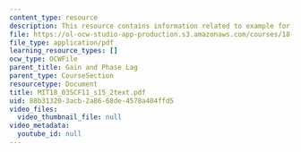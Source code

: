 ```yaml
---
content_type: resource
description: This resource contains information related to example for stability.
file: https://ol-ocw-studio-app-production.s3.amazonaws.com/courses/18-03sc-differential-equations-fall-2011/88b313203acb2a8668de4578a404ffd5_MIT18_03SCF11_s15_2text.pdf
file_type: application/pdf
learning_resource_types: []
ocw_type: OCWFile
parent_title: Gain and Phase Lag
parent_type: CourseSection
resourcetype: Document
title: MIT18_03SCF11_s15_2text.pdf
uid: 88b31320-3acb-2a86-68de-4578a404ffd5
video_files:
  video_thumbnail_file: null
video_metadata:
  youtube_id: null
---
```

